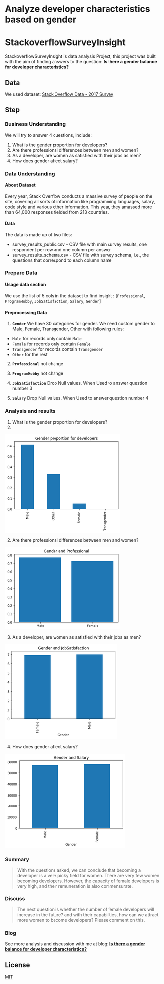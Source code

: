 # Analyze developer characteristics based on gender
# StackoverflowSurveyInsight

StackoverflowSurveyInsight is data analysis Project, this project was built with the aim of finding answers to the question: **Is there a gender balance for developer characteristics?**

## Data

We used dataset: [Stack Overflow Data - 2017 Survey](https://www.kaggle.com/stackoverflow/so-survey-2017)


## Step

### Business Understanding

We will try to answer 4 questions, include:

1. What is the gender proportion for developers?
2. Are there professional differences between men and women?
3. As a developer, are women as satisfied with their jobs as men?
4. How does gender affect salary?

### Data Understanding
#### About Dataset
Every year, Stack Overflow conducts a massive survey of people on the site, covering all sorts of information like programming languages, salary, code style and various other information. This year, they amassed more than 64,000 responses fielded from 213 countries.

#### Data
The data is made up of two files:
- survey_results_public.csv - CSV file with main survey results, one respondent per row and one column per answer
- survey_results_schema.csv - CSV file with survey schema, i.e., the questions that correspond to each column name

### Prepare Data
#### Usage data section
We use the list of 5 cols in the dataset to find insight : [`Professional`, `ProgramHobby`, `JobSatisfaction`, `Salary`, `Gender`]

#### Preprocessing Data

1. **`Gender`** We have 30 categories for gender. We need custom gender to Male, Female, Transgender, Other with following rules:
  - `Male` for records only contain `Male`
  - `Female` for records only contain `Female`
  - `Transgender` for records contain `Transgender`
  - `Other` for the rest

2. **`Professional`** not change

3. **`ProgramHobby`** not change

4. **`JobSatisfaction`** Drop Null values. When Used to answer question number 3  

5. **`Salary`** Drop Null values. When Used to answer question number 4


### Analysis and results
1. What is the gender proportion for developers?
2. 
![alt text](result/proportion.png)

2. Are there professional differences between men and women?

![alt text](result/professional.png)

3. As a developer, are women as satisfied with their jobs as men?

![alt text](result/satisfaction.png)

4. How does gender affect salary?

![alt text](result/salary.png)

### Summary

> With the questions asked, we can conclude that becoming a developer is a very picky field for women. There are very few women becoming developers. However, the capacity of female developers is very high, and their remuneration is also commensurate.

### Discuss

> The next question is whether the number of female developers will increase in the future? and with their capabilities, how can we attract more women to become developers? Please comment on this.

### Blog
See more analysis and discussion with me at blog:
[**Is there a gender balance for developer characteristics?**](https://medium.com/@xuansanh96/is-there-a-gender-balance-for-developer-characteristics-e1b0af785c7d)

## License
[MIT](https://github.com/lexuansanh)
